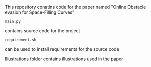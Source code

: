 This repository conatins code for the paper named
"Online Obstacle evasion for Space-Filling Curves"

``` 
main.py
```
contains source code for the project

```
requirement.sh 
```
can be used to install requirements for the source code 

Illustrations folder contains illustrations used in the paper